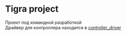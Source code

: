 # Tigra project

Проект под командной разработкой  
Драйвер для контроллера находится в [controller_driver](https://github.com/KaiL4eK/tigra_project/tree/master/controller_driver)
